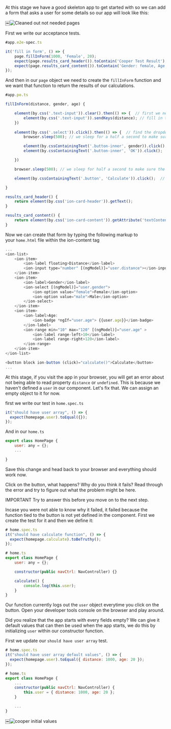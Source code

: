 At this stage we have a good skeleton app to get started with so we can add a form that asks a user for some details so our app will look like this:

￼![Cleaned out not needed pages](https://raw.githubusercontent.com/magnus-thor/ca_course/cooper_challenge_AUT/images/cc_app_cleaned.png)

First we write our acceptance tests.

```javascript
#app.e2e-spec.ts

it('fill in form', () => {
	page.fillInForm(1000, 'Female', 20);
	expect(page.results_card_header()).toContain('Cooper Test Result');
	expect(page.results_card_content()).toContain('Gender: female, Age: 20  Result: Poor');
});
```

And then in our `page` object we need to create the `fillInForm` function and we want that function to return the results of our calculations.

```javascript
#app.po.ts

fillInForm(distance, gender, age) {

	element(by.css('.text-input')).clear().then(() => {  // first we need to clear the default value
		element(by.css('.text-input')).sendKeys(distance); // fill in the distance
    }) 
  
	element(by.css('.select')).click().then(() => {  // find the dropdown and click on it
		browser.sleep(500); // we sleep for a half a second to make sure the popup has popped up

		element(by.cssContainingText('.button-inner', gender)).click(); // click the gender option you want
		element(by.cssContainingText('.button-inner', 'OK')).click();  // click the OK button

	})

	browser.sleep(500); // we sleep for half a second to make sure the popup has disappeared

	element(by.cssContainingText('.button', 'Calculate')).click();  // click the calculate button

}

results_card_header() {
	return element(by.css('ion-card-header')).getText();
} 

results_card_content() {
	return element(by.css('ion-card-content')).getAttribute('textContent');
} 
```

Now we can create that form by typing the following markup to your `home.html` file within the ion-content tag

```javascript
...
<ion-list>
	<ion-item>
		<ion-label floating>Distance</ion-label>
		<ion-input type="number" [(ngModel)]="user.distance"></ion-input>
	</ion-item>
	<ion-item>
		<ion-label>Gender</ion-label>
		<ion-select [(ngModel)]="user.gender">
			<ion-option value="female">Female</ion-option>
			<ion-option value="male">Male</ion-option>
		</ion-select>
	</ion-item>
	<ion-item>
		<ion-label>Age:
			<ion-badge *ngIf="user.age"> {{user.age}}</ion-badge>
		</ion-label>
		<ion-range min="10" max="120" [(ngModel)]="user.age" >
			<ion-label range-left>10</ion-label>
			<ion-label range-right>120</ion-label>
		</ion-range>
	</ion-item>
</ion-list>

<button block ion-button (click)="calculate()">Calculate</button>
...
```

At this stage, if you visit the app in your browser, you will get an error about not being able to read property `distance` or `undefined`. This is because we haven't defined a `user` in our component. Let's fix that. We can assign an empty object to it for now.

first we write our test in `home.spec.ts`

```javascript
it("should have user array", () => {
  expect(homepage.user).toEqual({});
});
```

And in our `home.ts`

```javascript
export class HomePage {
	user: any = {};
	...

}
```

Save this change and head back to your browser and everything should work now.

Click on the button, what happens? Why do you think it fails? Read through the error and try to figure out what the problem might be here.

IMPORTANT Try to answer this before you move on to the next step.

Incase you were not able to know why it failed, it failed because the function tied to the button is not yet defined in the component. First we create the test for it and then we define it:

```javascript
# home.spec.ts
it("should have calculate function", () => {
  expect(homepage.calculate).toBeTruthy();
});
```

```javascript
# home.ts
export class HomePage {
	user: any = {};

	constructor(public navCtrl: NavController) {}

	calculate() {
		console.log(this.user);
	}
}
```

Our function currently logs out the `user` object everytime you click on the button. Open your developer tools console on the browser and play around.

Did you realize that the app starts with every fields empty? We can give it default values that can then be used when the app starts, we do this by initializing `user` within our constructor function.

First we update our `should have user array` test.

```javascript
# home.spec.ts
it("should have user array default values", () => {
  expect(homepage.user).toEqual({ distance: 1000, age: 20 });
});
```

```javascript
# home.ts
export class HomePage {
	...
	constructor(public navCtrl: NavController) {
		this.user = { distance: 1000, age: 20 };
	}

	...
}
```

￼![cooper initial values](https://raw.githubusercontent.com/magnus-thor/ca_course/cooper_challenge_AUT/images/cooper-intial-values.png)
